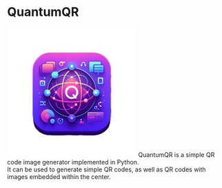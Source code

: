 # QuantumQR
<img src="QuantumQR.png" alt="QuantumQR Logo" width="300" height="300"/>
QuantumQR is a simple QR code image generator implemented in Python. <br />
It can be used to generate simple QR codes, as well as QR codes with images embedded within the center.